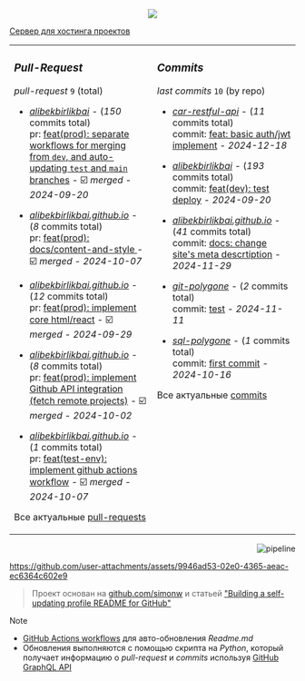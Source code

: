 <p align="center">
  <a href="https://skillicons.dev">
    <img src="https://skillicons.dev/icons?i=git,docker,java,kotlin,spring,idea,react,sass&theme=dark" />
  </a>
</p>

[Сервер для хостинга проектов](https://alibekbirlikbai.github.io/)

<table><tr>
<td valign="top" width="50%">

### _Pull-Request_
_pull-request_ <!-- pull_requests_count starts -->`9`<!-- pull_requests_count ends --> (total)

<!-- recent_pull_requests starts -->
- [_alibekbirlikbai_](https://github.com/alibekbirlikbai/alibekbirlikbai) - (_150_ commits total)<br/>pr: [feat(prod): separate workflows for merging from `dev`, and auto-updating `test` and `main` branches](https://github.com/alibekbirlikbai/alibekbirlikbai/pull/3) - :ballot_box_with_check: _merged_ - _2024-09-20_

- [_alibekbirlikbai.github.io_](https://github.com/alibekbirlikbai/alibekbirlikbai.github.io) - (_8_ commits total)<br/>pr: [feat(prod): docs/content-and-style ](https://github.com/alibekbirlikbai/alibekbirlikbai.github.io/pull/3) - :ballot_box_with_check: _merged_ - _2024-10-07_

- [_alibekbirlikbai.github.io_](https://github.com/alibekbirlikbai/alibekbirlikbai.github.io) - (_12_ commits total)<br/>pr: [feat(prod): implement core html/react](https://github.com/alibekbirlikbai/alibekbirlikbai.github.io/pull/1) - :ballot_box_with_check: _merged_ - _2024-09-29_

- [_alibekbirlikbai.github.io_](https://github.com/alibekbirlikbai/alibekbirlikbai.github.io) - (_8_ commits total)<br/>pr: [feat(prod): implement Github API integration (fetch remote projects)](https://github.com/alibekbirlikbai/alibekbirlikbai.github.io/pull/2) - :ballot_box_with_check: _merged_ - _2024-10-02_

- [_alibekbirlikbai.github.io_](https://github.com/alibekbirlikbai/alibekbirlikbai.github.io) - (_1_ commits total)<br/>pr: [feat(test-env): implement github actions workflow](https://github.com/alibekbirlikbai/alibekbirlikbai.github.io/pull/4) - :ballot_box_with_check: _merged_ - _2024-10-07_
<!-- recent_pull_requests ends -->
Все актуальные [pull-requests](https://github.com/alibekbirlikbai/alibekbirlikbai/blob/main/md/pull_requests.md)

</td>


<td valign="top" width="50%">

### _Commits_

_last commits_ <!-- project_count starts -->`10`<!-- project_count ends --> (by repo)

<!-- recent_commits starts -->
- [_car-restful-api_](https://github.com/alibekbirlikbai/car-restful-api) - (_11_ commits total)<br/>commit: [feat: basic auth/jwt implement](https://github.com/alibekbirlikbai/car-restful-api/commit/d0cd351e8cb488d9123ef075e0cafbb26cbbc99c) - _2024-12-18_

- [_alibekbirlikbai_](https://github.com/alibekbirlikbai/alibekbirlikbai) - (_193_ commits total)<br/>commit: [feat(dev): test deploy](https://github.com/alibekbirlikbai/alibekbirlikbai/commit/a0dbd0c7b6829f53b066e7e6aca31d2a5e3735fe) - _2024-09-20_

- [_alibekbirlikbai.github.io_](https://github.com/alibekbirlikbai/alibekbirlikbai.github.io) - (_41_ commits total)<br/>commit: [docs: change site's meta descrtiption](https://github.com/alibekbirlikbai/alibekbirlikbai.github.io/commit/f93e08fdd90f04f6cdea4eebd0c697d2f86c4e24) - _2024-11-29_

- [_git-polygone_](https://github.com/alibekbirlikbai/git-polygone) - (_2_ commits total)<br/>commit: [test](https://github.com/alibekbirlikbai/git-polygone/commit/77c8a9a23be5565b994cc77a0de0ba38718ecf83) - _2024-11-11_

- [_sql-polygone_](https://github.com/alibekbirlikbai/sql-polygone) - (_1_ commits total)<br/>commit: [first commit](https://github.com/alibekbirlikbai/sql-polygone/commit/43915be5b718be9006150178d65cc62334d293ee) - _2024-10-16_
<!-- recent_commits ends -->
Все актуальные [commits](https://github.com/alibekbirlikbai/alibekbirlikbai/blob/main/md/commits.md)

</td>

</tr></table>

<a href="https://github.com/alibekbirlikbai/alibekbirlikbai/actions"><img src="https://github.com/alibekbirlikbai/alibekbirlikbai/workflows/Update%20README/badge.svg" align="right" alt="pipeline"></a> <br/>




https://github.com/user-attachments/assets/9946ad53-02e0-4365-aeac-ec6364c602e9




> Проект основан на [github.com/simonw](https://github.com/simonw/simonw) и статьей ["Building a self-updating profile README for GitHub"](https://simonwillison.net/2020/Jul/10/self-updating-profile-readme/)

> [!NOTE]
> - [GitHub Actions workflows](https://docs.github.com/en/actions/writing-workflows) для авто-обновления _Readme.md_ <br/>
> - Обновления выполняются с помощью скрипта на _Python_, который получает информацию о _pull-request_ и _commits_ используя [GitHub GraphQL API](https://docs.github.com/en/graphql)<br>
